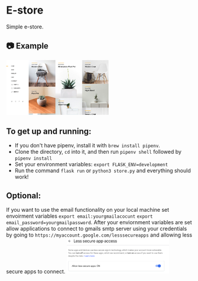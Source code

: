 # E-store

Simple e-store.

## :camera: Example

<img src="/static/imgs/homepage.png" width="55%"></img>

## To get up and running:

-   If you don't have pipenv, install it with `brew install pipenv`.
-   Clone the directory, `cd` into it, and then run `pipenv shell` followed by `pipenv install`
-   Set your environment variables: `export FLASK_ENV=development`
-   Run the command `flask run` or `python3 store.py` and everything should work!

## Optional:

If you want to use the email functionality on your local machine set envoirment variables `export email:yourgmailacocunt` `export email_password=yourgmailpassword`. After your enviornment variables are set allow applications to connect to gmails smtp server using your credentials by going to `https://myaccount.google.com/lesssecureapps` and allowing less secure apps to connect.
<img src="/static/imgs/mail.png" width="55%"></img>
